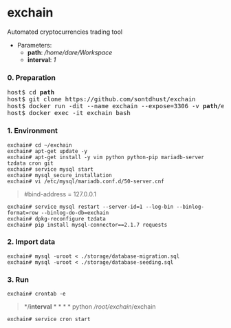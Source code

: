 # exchain
Automated cryptocurrencies trading tool

- Parameters:
  - **path**: */home/dare/Workspace*
  - **interval**: *1*

### 0. Preparation
<pre>
host$ cd <b>path</b>
host$ git clone https://github.com/sontdhust/exchain
host$ docker run -dit --name exchain --expose=3306 -v <b>path</b>/exchain:<i>/root/exchain</i> ubuntu
host$ docker exec -it exchain bash
</pre>

### 1. Environment
```
exchain# cd ~/exchain
exchain# apt-get update -y
exchain# apt-get install -y vim python python-pip mariadb-server tzdata cron git
exchain# service mysql start
exchain# mysql_secure_installation
exchain# vi /etc/mysql/mariadb.conf.d/50-server.cnf
```
> #bind-address = 127.0.0.1

```
exchain# service mysql restart --server-id=1 --log-bin --binlog-format=row --binlog-do-db=exchain
exchain# dpkg-reconfigure tzdata
exchain# pip install mysql-connector==2.1.7 requests
```

### 2. Import data
```
exchain# mysql -uroot < ./storage/database-migration.sql
exchain# mysql -uroot < ./storage/database-seeding.sql
```

### 3. Run
```
exchain# crontab -e
```
> */<b>interval</b> * * * * python <i>/root/exchain</i>/exchain

```
exchain# service cron start
```
